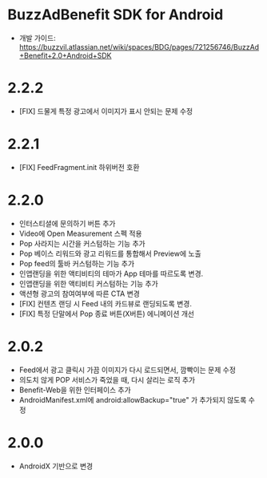 # BuzzAdBenefit SDK for Android

* 개발 가이드: https://buzzvil.atlassian.net/wiki/spaces/BDG/pages/721256746/BuzzAd+Benefit+2.0+Android+SDK


# 2.2.2
* [FIX] 드물게 특정 광고에서 이미지가 표시 안되는 문제 수정

# 2.2.1
* [FIX] FeedFragment.init 하위버전 호환

# 2.2.0
* 인터스티셜에 문의하기 버튼 추가
* Video에 Open Measurement 스펙 적용
* Pop 사라지는 시간을 커스텀하는 기능 추가
* Pop 베이스 리워드와 광고 리워드를 통합해서 Preview에 노출
* Pop feed의 툴바 커스텀하는 기능 추가
* 인앱랜딩을 위한 액티비티의 테마가 App 테마를 따르도록 변경.
* 인앱랜딩을 위한 액티비티 커스텀하는 기능 추가
* 액션형 광고의 참여여부에 따른 CTA 변경
* [FIX] 컨텐츠 랜딩 시 Feed 내의 카드뷰로 랜딩되도록 변경.
* [FIX] 특정 단말에서 Pop 종료 버튼(X버튼) 에니메이션 개선

# 2.0.2
* Feed에서 광고 클릭시 가끔 이미지가 다시 로드되면서, 깜빡이는 문제 수정
* 의도치 않게 POP 서비스가 죽었을 때, 다시 살리는 로직 추가
* Benefit-Web을 위한 인터페이스 추가
* AndroidManifest.xml에 android:allowBackup="true" 가 추가되지 않도록 수정

# 2.0.0
* AndroidX 기반으로 변경
